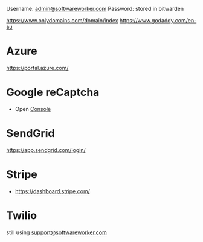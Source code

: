 Username: admin@softwareworker.com
Password: stored in bitwarden

https://www.onlydomains.com/domain/index
https://www.godaddy.com/en-au

# Azure
https://portal.azure.com/

# Google reCaptcha

* Open [Console](https://www.google.com/u/2/recaptcha/admin/site/431864666)

# SendGrid

https://app.sendgrid.com/login/

# Stripe

* https://dashboard.stripe.com/

# Twilio

still using support@softwareworker.com
